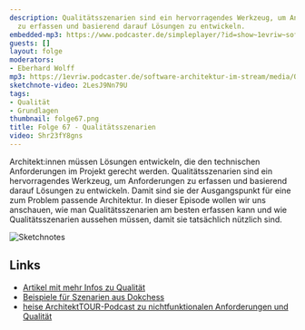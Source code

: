 ```yaml
---
description: Qualitätsszenarien sind ein hervorragendes Werkzeug, um Anforderungen
  zu erfassen und basierend darauf Lösungen zu entwickeln.
embedded-mp3: https://www.podcaster.de/simpleplayer/?id=show~1evriw~software-architektur-im-stream~pod-60f54b6eab9d9286359833&v=1626688471
guests: []
layout: folge
moderators:
- Eberhard Wolff
mp3: https://1evriw.podcaster.de/software-architektur-im-stream/media/Qualitaetsszenarien(1).mp3
sketchnote-video: 2LesJ9Nn79U
tags:
- Qualität
- Grundlagen
thumbnail: folge67.png
title: Folge 67 - Qualitätsszenarien
video: Shr23fY8gns
---
```


Architekt:innen müssen Lösungen entwickeln, die den technischen
Anforderungen im Projekt gerecht werden. Qualitätsszenarien sind ein
hervorragendes Werkzeug, um Anforderungen zu erfassen und basierend
darauf Lösungen zu entwickeln. Damit sind sie der Ausgangspunkt für
eine zum Problem passende Architektur. In dieser Episode wollen wir
uns anschauen, wie man Qualitätsszenarien am besten erfassen kann und
wie Qualitätsszenarien aussehen müssen, damit sie tatsächlich nützlich
sind.

![Sketchnotes](/sketchnotes/folge67.jpg)

## Links

* [Artikel mit mehr Infos zu Qualität](https://www.innoq.com/de/articles/2020/01/grundlagen-fuer-software-architektur/)
* [Beispiele für Szenarien aus Dokchess](https://www.dokchess.de/10_qualitaetsszenarien/02_bewertungsszenarien/)
* [heise ArchitektTOUR-Podcast zu nichtfunktionalen Anforderungen und Qualität](https://www.heise.de/developer/artikel/Episode-79-Nichtfunktionale-Anforderungen-und-Qualitaet-4974761.html
)
